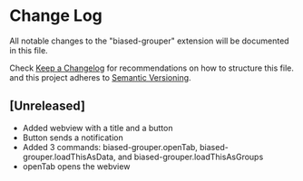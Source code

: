 # Change Log

All notable changes to the "biased-grouper" extension will be documented in this file.

Check [Keep a Changelog](http://keepachangelog.com/) for recommendations on how to structure this file.
and this project adheres to [Semantic Versioning](https://semver.org/spec/v2.0.0.html).

## [Unreleased]

- Added webview with a title and a button
- Button sends a notification
- Added 3 commands: biased-grouper.openTab, biased-grouper.loadThisAsData, and biased-grouper.loadThisAsGroups
- openTab opens the webview